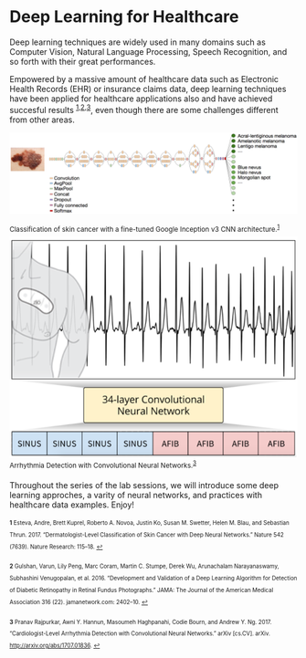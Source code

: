 ---
---
# Deep Learning for Healthcare

Deep learning techniques are widely used in many domains such as Computer Vision, Natural Language Processing, Speech Recognition, and so forth with their great performances.

Empowered by a massive amount of healthcare data such as Electronic Health Records (EHR) or insurance claims data, deep learning techniques have been applied for healthcare applications also and have achieved succesful results <sup id="a1">[1](#f1)</sup><sup>,</sup><sup id="a2">[2](#f2)</sup><sup>,</sup><sup id="a3">[3](#f3)</sup>, even though there are some challenges different from other areas.

![skin_cancer_cnn](./images/skin_cancer_cnn.png)

<sup> Classification of skin cancer with a fine-tuned Google Inception v3 CNN architecture.<sup id="a1">[1](#f1)</sup></sup>
![arrhythmia_cnn](./images/arrhythmia_cnn.png)
<sup> Arrhythmia Detection with Convolutional Neural Networks.<sup id="a3">[3](#f3)</sup></sup>

Throughout the series of the lab sessions, we will introduce some deep learning approches, a varity of neural networks, and practices with healthcare data examples. Enjoy!

<sub><sup><b id="f1">1</b> Esteva, Andre, Brett Kuprel, Roberto A. Novoa, Justin Ko, Susan M. Swetter, Helen M. Blau, and Sebastian Thrun. 2017. “Dermatologist-Level Classification of Skin Cancer with Deep Neural Networks.” Nature 542 (7639). Nature Research: 115–18. [↩](#a1)</sup></sub>

<sub><sup><b id="f2">2</b> Gulshan, Varun, Lily Peng, Marc Coram, Martin C. Stumpe, Derek Wu, Arunachalam Narayanaswamy, Subhashini Venugopalan, et al. 2016. “Development and Validation of a Deep Learning Algorithm for Detection of Diabetic Retinopathy in Retinal Fundus Photographs.” JAMA: The Journal of the American Medical Association 316 (22). jamanetwork.com: 2402–10. [↩](#a2)</sup></sub>

<sub><sup><b id="f3">3</b> Pranav Rajpurkar, Awni Y. Hannun, Masoumeh Haghpanahi, Codie Bourn, and Andrew Y. Ng. 2017. “Cardiologist-Level Arrhythmia Detection with Convolutional Neural Networks.” arXiv [cs.CV]. arXiv. <http://arxiv.org/abs/1707.01836>. [↩](#a3)</sup></sub>

<!---
<sub><sup><b id="f1">1</b> REFERENCE [↩](#a1)</sup></sub>
-->